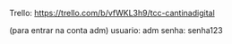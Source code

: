 Trello: https://trello.com/b/vfWKL3h9/tcc-cantinadigital

(para entrar na conta adm)
usuario: adm
senha: senha123
